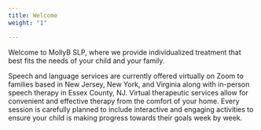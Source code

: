 ```yaml
---
title: Welcome
weight: "1"

---
```

Welcome to MollyB SLP, where we provide individualized treatment that best fits the needs of your child and your family.

Speech and language services are currently offered virtually on Zoom to families based in New Jersey, New York, and Virginia along with in-person speech therapy in Essex County, NJ. Virtual therapeutic services allow for convenient and effective therapy from the comfort of your home. Every session is carefully planned to include interactive and engaging activities to ensure your child is making progress towards their goals week by week.